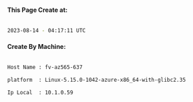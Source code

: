 
   
#### This Page Create at:

```bash

2023-08-14 - 04:17:11 UTC

```

#### Create By Machine:

```bash

Host Name : fv-az565-637

platform  : Linux-5.15.0-1042-azure-x86_64-with-glibc2.35

Ip Local  : 10.1.0.59

```

